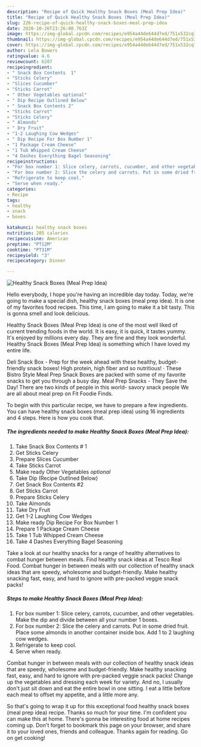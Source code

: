 ```yaml
---
description: "Recipe of Quick Healthy Snack Boxes (Meal Prep Idea)"
title: "Recipe of Quick Healthy Snack Boxes (Meal Prep Idea)"
slug: 226-recipe-of-quick-healthy-snack-boxes-meal-prep-idea
date: 2020-10-26T23:26:00.763Z
image: https://img-global.cpcdn.com/recipes/e954a44de644d7ed/751x532cq70/healthy-snack-boxes-meal-prep-idea-recipe-main-photo.jpg
thumbnail: https://img-global.cpcdn.com/recipes/e954a44de644d7ed/751x532cq70/healthy-snack-boxes-meal-prep-idea-recipe-main-photo.jpg
cover: https://img-global.cpcdn.com/recipes/e954a44de644d7ed/751x532cq70/healthy-snack-boxes-meal-prep-idea-recipe-main-photo.jpg
author: Lela Bowers
ratingvalue: 4.6
reviewcount: 6207
recipeingredient:
- " Snack Box Contents  1"
- "Sticks Celery"
- "Slices Cucumber"
- "Sticks Carrot"
- " Other Vegetables optional"
- " Dip Recipe Outlined Below"
- " Snack Box Contents 2"
- "Sticks Carrot"
- "Sticks Celery"
- " Almonds"
- " Dry Fruit"
- "1-2 Laughing Cow Wedges"
- " Dip Recipe For Box Number 1"
- "1 Package Cream Cheese"
- "1 Tub Whipped Cream Cheese"
- "4 Dashes Everything Bagel Seasoning"
recipeinstructions:
- "For box number 1: Slice celery, carrots, cucumber, and other vegetables. Make the dip and divide between all your number 1 boxes."
- "For box number 2: Slice the celery and carrots. Put in some dried fruit. Place some almonds in another container inside box. Add 1 to 2 laughing cow wedges."
- "Refrigerate to keep cool."
- "Serve when ready."
categories:
- Recipe
tags:
- healthy
- snack
- boxes

katakunci: healthy snack boxes 
nutrition: 205 calories
recipecuisine: American
preptime: "PT12M"
cooktime: "PT31M"
recipeyield: "3"
recipecategory: Dinner

---
```



![Healthy Snack Boxes (Meal Prep Idea)](https://img-global.cpcdn.com/recipes/e954a44de644d7ed/751x532cq70/healthy-snack-boxes-meal-prep-idea-recipe-main-photo.jpg)

Hello everybody, I hope you're having an incredible day today. Today, we're going to make a special dish, healthy snack boxes (meal prep idea). It is one of my favorites food recipes. This time, I am going to make it a bit tasty. This is gonna smell and look delicious.

Healthy Snack Boxes (Meal Prep Idea) is one of the most well liked of current trending foods in the world. It is easy, it is quick, it tastes yummy. It's enjoyed by millions every day. They are fine and they look wonderful. Healthy Snack Boxes (Meal Prep Idea) is something which I have loved my entire life.

Deli Snack Box - Prep for the week ahead with these healthy, budget-friendly snack boxes! High protein, high fiber and so nutritious! · These Bistro Style Meal Prep Snack Boxes are packed with some of my favorite snacks to get you through a busy day. Meal Prep Snacks - They Save the Day! There are two kinds of people in this world- savory snack people We are all about meal prep on Fit Foodie Finds.


To begin with this particular recipe, we have to prepare a few ingredients. You can have healthy snack boxes (meal prep idea) using 16 ingredients and 4 steps. Here is how you cook that.

<!--inarticleads1-->

##### The ingredients needed to make Healthy Snack Boxes (Meal Prep Idea):

1. Take  Snack Box Contents # 1
1. Get Sticks Celery
1. Prepare Slices Cucumber
1. Take Sticks Carrot
1. Make ready  Other Vegetables *optional*
1. Take  Dip (Recipe Outlined Below)
1. Get  Snack Box Contents #2
1. Get Sticks Carrot
1. Prepare Sticks Celery
1. Take  Almonds
1. Take  Dry Fruit
1. Get 1-2 Laughing Cow Wedges
1. Make ready  Dip Recipe For Box Number 1
1. Prepare 1 Package Cream Cheese
1. Take 1 Tub Whipped Cream Cheese
1. Take 4 Dashes Everything Bagel Seasoning


Take a look at our healthy snacks for a range of healthy alternatives to combat hunger between meals. Find healthy snack ideas at Tesco Real Food. Combat hunger in between meals with our collection of healthy snack ideas that are speedy, wholesome and budget-friendly. Make healthy snacking fast, easy, and hard to ignore with pre-packed veggie snack packs! 

<!--inarticleads2-->

##### Steps to make Healthy Snack Boxes (Meal Prep Idea):

1. For box number 1: Slice celery, carrots, cucumber, and other vegetables. Make the dip and divide between all your number 1 boxes.
1. For box number 2: Slice the celery and carrots. Put in some dried fruit. Place some almonds in another container inside box. Add 1 to 2 laughing cow wedges.
1. Refrigerate to keep cool.
1. Serve when ready.


Combat hunger in between meals with our collection of healthy snack ideas that are speedy, wholesome and budget-friendly. Make healthy snacking fast, easy, and hard to ignore with pre-packed veggie snack packs! Change up the vegetables and dressing each week for variety. And no, I usually don&#39;t just sit down and eat the entire bowl in one sitting. I eat a little before each meal to offset my appetite, and a little more any. 

So that's going to wrap it up for this exceptional food healthy snack boxes (meal prep idea) recipe. Thanks so much for your time. I'm confident you can make this at home. There's gonna be interesting food at home recipes coming up. Don't forget to bookmark this page on your browser, and share it to your loved ones, friends and colleague. Thanks again for reading. Go on get cooking!
